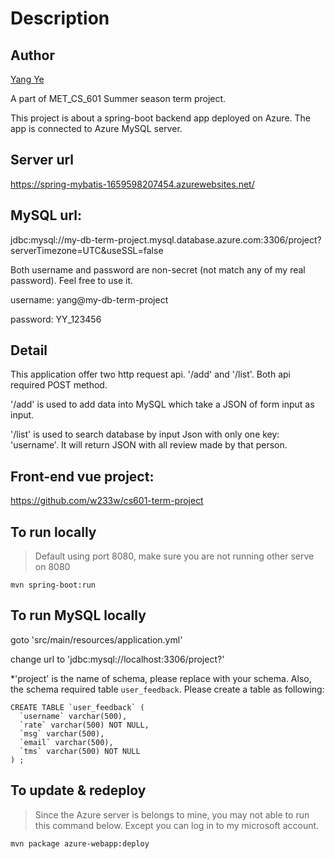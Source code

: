 # Description

## Author
[Yang Ye](https://github.com/w233w)

A part of MET_CS_601 Summer season term project.

This project is about a spring-boot backend app deployed on Azure. The app is connected to Azure MySQL server.

## Server url
https://spring-mybatis-1659598207454.azurewebsites.net/

## MySQL url:
jdbc:mysql://my-db-term-project.mysql.database.azure.com:3306/project?serverTimezone=UTC&useSSL=false

Both username and password are non-secret (not match any of my real password). Feel free to use it.

username: yang@my-db-term-project

password: YY_123456

## Detail
This application offer two http request api. '/add' and '/list'. Both api required POST method.

'/add' is used to add data into MySQL which take a JSON of form input as input.

'/list' is used to search database by input Json with only one key: 'username'. It will return JSON with all review made by that person.

## Front-end vue project:
https://github.com/w233w/cs601-term-project

## To run locally
> Default using port 8080, make sure you are not running other serve on 8080
```shell
mvn spring-boot:run
```

## To run MySQL locally
goto 'src/main/resources/application.yml'

change url to 'jdbc:mysql://localhost:3306/project?' 

*'project' is the name of schema, please replace with your schema. Also, the schema required table `user_feedback`. Please create a table as following: 
```mysql
CREATE TABLE `user_feedback` (
  `username` varchar(500),
  `rate` varchar(500) NOT NULL,
  `msg` varchar(500),
  `email` varchar(500),
  `tms` varchar(500) NOT NULL
) ;
```

## To update & redeploy
> Since the Azure server is belongs to mine, you may not able to run this command below. Except you can log in to my microsoft account.
```shell
mvn package azure-webapp:deploy
```
